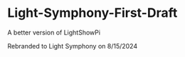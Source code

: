 # Light-Symphony-First-Draft
A better version of LightShowPi

Rebranded to Light Symphony on 8/15/2024
